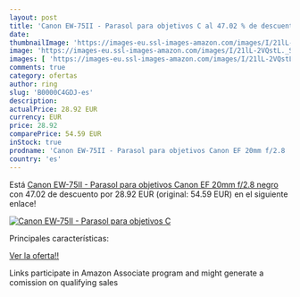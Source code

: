 ```yaml
---
layout: post
title: 'Canon EW-75II - Parasol para objetivos C al 47.02 % de descuento'
date: 
thumbnailImage: 'https://images-eu.ssl-images-amazon.com/images/I/21lL-2VQstL._SL200_.jpg'
image: 'https://images-eu.ssl-images-amazon.com/images/I/21lL-2VQstL._SL200_.jpg'
images: [ 'https://images-eu.ssl-images-amazon.com/images/I/21lL-2VQstL._SL200_.jpg' ]
comments: true
category: ofertas
author: ring
slug: 'B0000C4GDJ-es'
description:
actualPrice: 28.92 EUR
currency: EUR
price: 28.92
comparePrice: 54.59 EUR
inStock: true
prodname: 'Canon EW-75II - Parasol para objetivos Canon EF 20mm f/2.8  negro'
country: 'es'
---
```


Está [Canon EW-75II - Parasol para objetivos Canon EF 20mm f/2.8  negro](https://www.amazon.es/dp/B0000C4GDJ/?tag=tolees-21) con 47.02 de descuento por 28.92 EUR (original: 54.59 EUR) en el siguiente enlace!

[![Canon EW-75II - Parasol para objetivos C](https://images-eu.ssl-images-amazon.com/images/I/21lL-2VQstL._SL200_.jpg)](https://www.amazon.es/dp/B0000C4GDJ/?tag=tolees-21)

Principales características:


[Ver la oferta!!](https://www.amazon.es/dp/B0000C4GDJ/?tag=tolees-21)

Links participate in Amazon Associate program and might generate a comission on qualifying sales


